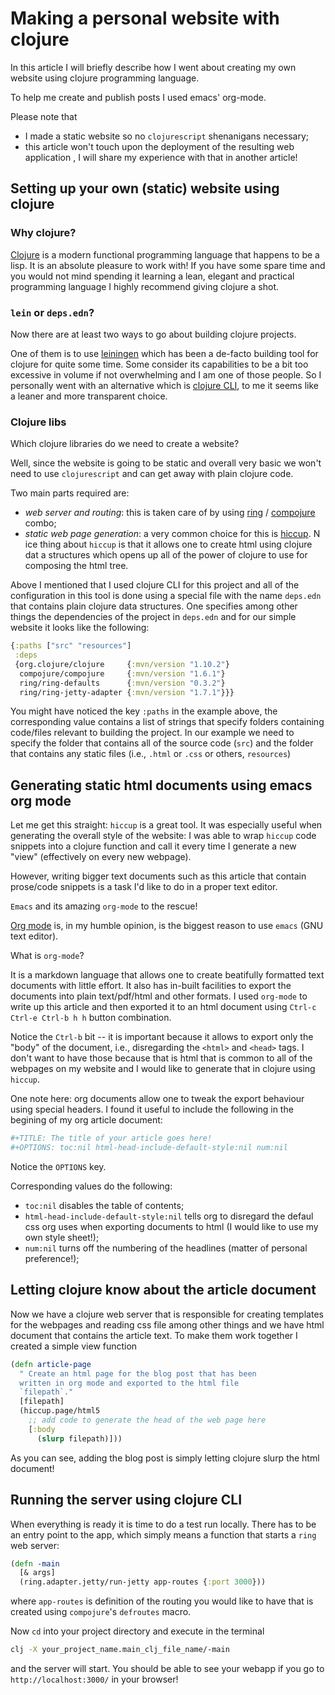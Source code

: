 # Making a personal website with clojure
In this article I will briefly describe how I went about creating my own
website using clojure programming language.

To help me create and publish posts I used emacs' org-mode.

Please note that 
* I made a static website so no `clojurescript` shenanigans necessary;
* this article won't touch upon the deployment of the resulting web application
, I will share my experience with that in another article!

## Setting up your own (static) website using clojure
### Why clojure?
[Clojure](https://clojure.org) is a modern functional programming language that
happens to be a lisp.
It is an absolute pleasure to work with!
If you have some spare time and you would not mind spending it learning a lean,
elegant and practical programming language I highly recommend giving clojure a
shot. 

### `lein` or `deps.edn`?
Now there are at least two ways to go about building clojure projects.

One of them is to use [leiningen](https://leiningen.org) which has been a
de-facto building tool for clojure for quite some time.
Some consider its capabilities to be a bit too excessive in volume if not
overwhelming and I am one of those people.
So I personally went with an alternative which is
[clojure CLI](https://clojure.org/reference/deps_and_cli), to me it seems like
a leaner and more transparent choice. 

### Clojure libs
Which clojure libraries do we need to create a website?

Well, since the website is going to be static and overall very basic we won't
need to use `clojurescript` and can get away with plain clojure code.

Two main parts required are:
* _web server and routing_: this is taken care of by using [ring](https://github.com/ring-clojure/ring) / [compojure](https://github.com/weavejester/compojure) combo;
* _static web page generation_: a very common choice for this is [hiccup](https://github.com/weavejester/hiccup). N
ice thing about `hiccup` is that it allows one to create html using clojure dat
a structures which opens up all of the power of clojure to use for composing
the html tree.

Above I mentioned that I used clojure CLI for this project and all of the
configuration in this tool is done using a special file with the name `deps.edn`
that contains plain clojure data structures.
One specifies among other things the dependencies of the project in `deps.edn`
and for our simple website it looks like the following:

```clojure
{:paths ["src" "resources"]
 :deps
 {org.clojure/clojure     {:mvn/version "1.10.2"}
  compojure/compojure     {:mvn/version "1.6.1"}
  ring/ring-defaults      {:mvn/version "0.3.2"}
  ring/ring-jetty-adapter {:mvn/version "1.7.1"}}}
```

You might have noticed the key `:paths` in the example above, the corresponding
value contains a list of strings that specify folders containing code/files
relevant to building the project.
In our example we need to specify the folder that contains all of the source
code (`src`) and the folder that contains any static files (i.e., `.html` or
`.css` or others, `resources`)

## Generating static html documents using emacs org mode
Let me get this straight: `hiccup` is a great tool.
It was especially useful when generating the overall style of the website: I
was able to wrap `hiccup` code snippets into a clojure function and call it
every time I generate a new "view" (effectively on every new webpage).

However, writing bigger text documents such as this article that contain
prose/code snippets is a task I'd like to do in a proper text editor.

`Emacs` and its amazing `org-mode` to the rescue!

[Org mode](https://orgmode.org) is, in my humble opinion, is the biggest reason 
to use `emacs` (GNU text editor).

What is `org-mode`?

It is a markdown language that allows one to create beatifully formatted text 
documents with little effort.
It also has in-built facilities to export the documents into plain text/pdf/html
and other formats.
I used `org-mode` to write up this article and then exported it to an html
document using `Ctrl-c Ctrl-e Ctrl-b h h` button combination.

Notice the `Ctrl-b` bit -- it is important because it allows to export only the
"body" of the document, i.e., disregarding the `<html>` and `<head>` tags.
I don't want to have those because that is html that is common to all of the
webpages on my website and I would like to generate that in clojure using
`hiccup`. 

One note here: org documents allow one to tweak the export behaviour using
special headers.
I found it useful to include the following in the begining of my org article
document:
```bash
#+TITLE: The title of your article goes here!
#+OPTIONS: toc:nil html-head-include-default-style:nil num:nil
```

Notice the `OPTIONS` key.

Corresponding values do the following:
- `toc:nil` disables the table of contents;
- `html-head-include-default-style:nil` tells org to disregard the defaul css
org uses when exporting documents to html (I would like to use my own style
sheet!);
- `num:nil` turns off the numbering of the headlines (matter of personal
preference!);

## Letting clojure know about the article document
Now we have a clojure web server that is responsible for creating templates for
the webpages and reading css file among other things and we have html document
that contains the article text.
To make them work together I created a simple view function
```clojure
(defn article-page
  " Create an html page for the blog post that has been
  written in org mode and exported to the html file
  `filepath`."
  [filepath]
  (hiccup.page/html5
    ;; add code to generate the head of the web page here
    [:body
      (slurp filepath)]))
```

As you can see, adding the blog post is simply letting clojure slurp the html
document!

## Running the server using clojure CLI
When everything is ready it is time to do a test run locally.
There has to be an entry point to the app, which simply means a function that
starts a `ring` web server: 
```clojure
(defn -main
  [& args]
  (ring.adapter.jetty/run-jetty app-routes {:port 3000}))
```

where `app-routes` is definition of the routing you would like to have that is
created using `compojure`'s `defroutes` macro.

Now `cd` into your project directory and execute in the terminal 
```bash
clj -X your_project_name.main_clj_file_name/-main
```
and the server will start.
You should be able to see your webapp if you go to `http://localhost:3000/` in
your browser!
